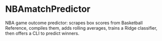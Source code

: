 # NBAmatchPredictor
NBA game outcome predictor: scrapes box scores from Basketball Reference, compiles them, adds rolling averages, trains a Ridge classifier, then offers a CLI to predict winners. 
